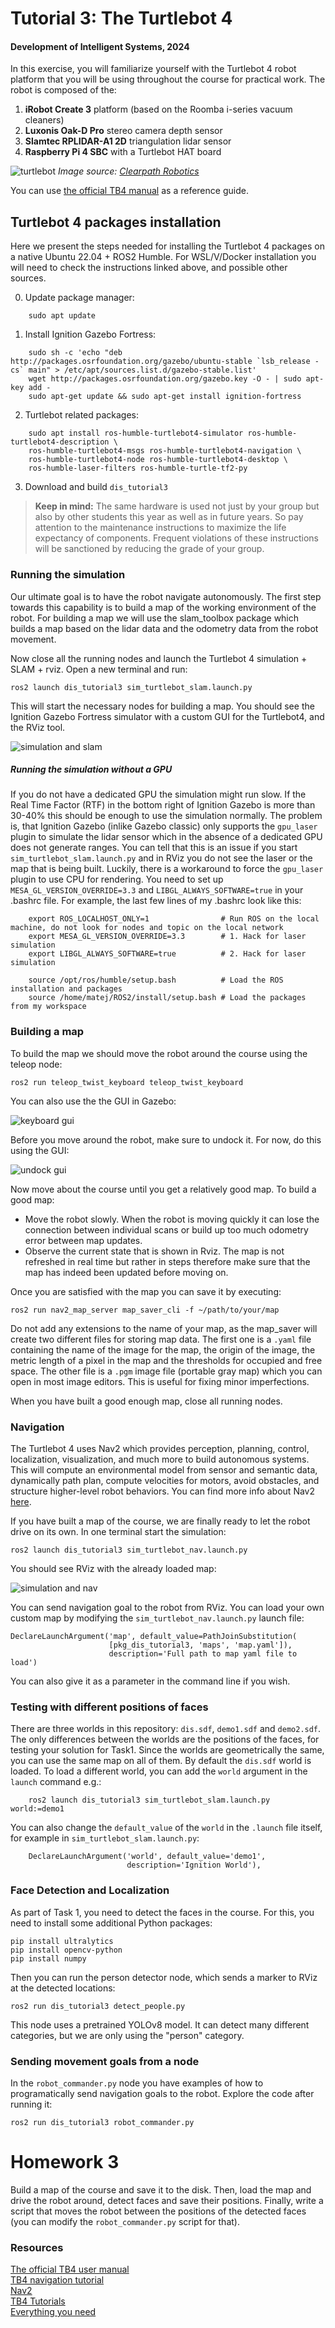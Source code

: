 
# Tutorial 3: The Turtlebot 4

#### Development of Intelligent Systems, 2024

In this exercise, you will familiarize yourself with the Turtlebot 4 robot platform that you will be using throughout the course for practical work. The robot is composed of the:
1. **iRobot Create 3** platform (based on the Roomba i-series vacuum cleaners)
2. **Luxonis Oak-D Pro** stereo camera depth sensor
3. **Slamtec RPLIDAR-A1 2D** triangulation lidar sensor
4. **Raspberry Pi 4 SBC** with a Turtlebot HAT board

![turtlebot](figs/turtlebot.png)
*Image source: [Clearpath Robotics](https://turtlebot.github.io/turtlebot4-user-manual/overview/features.html)*

You can use [the official TB4 manual](https://turtlebot.github.io/turtlebot4-user-manual/) as a reference guide.

## Turtlebot 4 packages installation

Here we present the steps needed for installing the Turtlebot 4 packages on a native Ubuntu 22.04 + ROS2 Humble. For WSL/V/Docker installation you will need to check the instructions linked above, and possible other sources.

0. Update package manager:
```
    sudo apt update
```
1. Install Ignition Gazebo Fortress:
```
    sudo sh -c 'echo "deb http://packages.osrfoundation.org/gazebo/ubuntu-stable `lsb_release -cs` main" > /etc/apt/sources.list.d/gazebo-stable.list'
    wget http://packages.osrfoundation.org/gazebo.key -O - | sudo apt-key add -
    sudo apt-get update && sudo apt-get install ignition-fortress
```
2. Turtlebot related packages:
```
    sudo apt install ros-humble-turtlebot4-simulator ros-humble-turtlebot4-description \
    ros-humble-turtlebot4-msgs ros-humble-turtlebot4-navigation \
    ros-humble-turtlebot4-node ros-humble-turtlebot4-desktop \
    ros-humble-laser-filters ros-humble-turtle-tf2-py
```
3. Download and build `dis_tutorial3`

> **Keep in mind:** The same hardware is used not just by your group but also by other students this year as well as in future years. So pay attention to the maintenance instructions to maximize the life expectancy of components. Frequent violations of these instructions will be sanctioned by reducing the grade of your group.

### Running the simulation

Our ultimate goal is to have the robot navigate autonomously. The first step towards this capability is to build a map of the working environment of the robot. For building a map we will use the slam_toolbox package which builds a map based on the lidar data and the odometry data from the robot movement. 

Now close all the running nodes and launch the Turtlebot 4 simulation + SLAM + rviz. Open a new terminal and run:

    ros2 launch dis_tutorial3 sim_turtlebot_slam.launch.py

This will start the necessary nodes for building a map. You should see the Ignition Gazebo Fortress simulator with a custom GUI for the Turtlebot4, and the RViz tool.

![simulation and slam](figs/sim_slam.png "The simulation and RViz during SLAM")

##### Running the simulation without a GPU

If you do not have a dedicated GPU the simulation might run slow. If the Real Time Factor (RTF) in the bottom right of Ignition Gazebo is more than 30-40% this should be enough to use the simulation normally. The problem is, that Ignition Gazebo (inlike Gazebo classic) only supports the `gpu_laser` plugin to simulate the lidar sensor which in the absence of a dedicated GPU does not generate ranges. You can tell that this is an issue if you start `sim_turtlebot_slam.launch.py` and in RViz you do not see the laser or the map that is being built. Luckily, there is a workaround to force the `gpu_laser` plugin to use CPU for rendering. You need to set up `MESA_GL_VERSION_OVERRIDE=3.3` and `LIBGL_ALWAYS_SOFTWARE=true` in your .bashrc file. For example, the last few lines of my .bashrc look like this:
```
    export ROS_LOCALHOST_ONLY=1                # Run ROS on the local machine, do not look for nodes and topic on the local network
    export MESA_GL_VERSION_OVERRIDE=3.3        # 1. Hack for laser simulation
    export LIBGL_ALWAYS_SOFTWARE=true          # 2. Hack for laser simulation

    source /opt/ros/humble/setup.bash          # Load the ROS installation and packages
    source /home/matej/ROS2/install/setup.bash # Load the packages from my workspace
```

### Building a map

To build the map we should move the robot around the course using the teleop node:

    ros2 run teleop_twist_keyboard teleop_twist_keyboard

You can also use the the GUI in Gazebo:

![keyboard gui](figs/sim_keyboard.png "Keyboard GUI")

Before you move around the robot, make sure to undock it. For now, do this using the GUI:

![undock gui](figs/undock.png "Undock guid")

Now move about the course until you get a relatively good map. To build a good map:
 - Move the robot slowly. When the robot is moving quickly it can lose the connection between individual scans or build up too much odometry error between map updates.
- Observe the current state that is shown in Rviz. The map is not refreshed in real time but rather in steps therefore make sure that the map has indeed been updated before moving on.

Once you are satisfied with the map you can save it by executing:

    ros2 run nav2_map_server map_saver_cli -f ~/path/to/your/map

Do not add any extensions to the name of your map, as the map_saver will create two different files for storing map data. The first one is a `.yaml` file containing the name of the image for the map, the origin of the image, the metric length of a pixel in the map and the thresholds for occupied and free space. The other file is a `.pgm` image file (portable gray map) which you can open in most image editors. This is useful for fixing minor imperfections. 

When you have built a good enough map, close all running nodes.

### Navigation

The Turtlebot 4 uses Nav2 which provides perception, planning, control, localization, visualization, and much more to build autonomous systems. This will compute an environmental model from sensor and semantic data, dynamically path plan, compute velocities for motors, avoid obstacles, and structure higher-level robot behaviors. You can find more info about Nav2 [here](https://navigation.ros.org/).

If you have built a map of the course, we are finally ready to let the robot drive on its own. In one terminal start the simulation:

    ros2 launch dis_tutorial3 sim_turtlebot_nav.launch.py

You should see RViz with the already loaded map:

![simulation and nav](figs/sim_nav.png "The simulation and RViz during navigation")

You can send navigation goal to the robot from RViz. You can load your own custom map by modifying the `sim_turtlebot_nav.launch.py` launch file:

    DeclareLaunchArgument('map', default_value=PathJoinSubstitution(
                          [pkg_dis_tutorial3, 'maps', 'map.yaml']),
                          description='Full path to map yaml file to load')

You can also give it as a parameter in the command line if you wish.

### Testing with different positions of faces

There are three worlds in this repository: `dis.sdf`, `demo1.sdf` and `demo2.sdf`. The only differences between the worlds are the positions of the faces, for testing your solution for Task1. Since the worlds are geometrically the same, you can use the same map on all of them. By default the `dis.sdf` world is loaded. To load a different world, you can add the `world` argument in the `launch` command e.g.:

```
    ros2 launch dis_tutorial3 sim_turtlebot_slam.launch.py world:=demo1
```
You can also change the `default_value` of the `world` in the `.launch` file itself, for example in `sim_turtlebot_slam.launch.py`:

```
    DeclareLaunchArgument('world', default_value='demo1',
                          description='Ignition World'),
```

### Face Detection and Localization

As part of Task 1, you need to detect the faces in the course. For this, you need to install some additional Python packages:

    pip install ultralytics
    pip install opencv-python
    pip install numpy

Then you can run the person detector node, which sends a marker to RViz at the detected locations:

    ros2 run dis_tutorial3 detect_people.py

This node uses a pretrained YOLOv8 model. It can detect many different categories, but we are only using the "person" category.

### Sending movement goals from a node

In the `robot_commander.py` node you have examples of how to programatically send navigation goals to the robot. Explore the code after running it:

    ros2 run dis_tutorial3 robot_commander.py

# Homework 3

Build a map of the course and save it to the disk. Then, load the map and drive the robot around, detect faces and save their positions. Finally, write a script that moves the robot between the positions of the detected faces (you can modify the `robot_commander.py` script for that).

### Resources

[The official TB4 user manual](https://turtlebot.github.io/turtlebot4-user-manual/)  
[TB4 navigation tutorial](https://turtlebot.github.io/turtlebot4-user-manual/tutorials/turtlebot4_navigator.html)   
[Nav2](https://navigation.ros.org/)   
[TB4 Tutorials](https://github.com/turtlebot/turtlebot4_tutorials)   
[Everything you need](google.com)   
